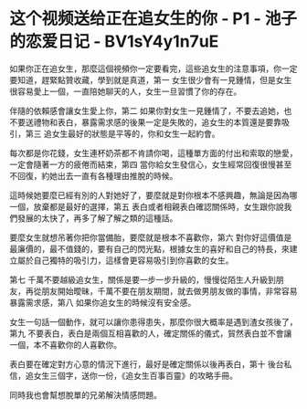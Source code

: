 # 这个视频送给正在追女生的你 - P1 - 池子的恋爱日记 - BV1sY4y1n7uE

如果你正在追女生，那麼這個視頻你一定要看完，這些追女生的注意事項，你一定要知道，趕緊點贊收藏，學到就是真道，第一 女生很少會有一見鍾情，但是女生很容易愛上一個，一直陪她聊天的人，女生一旦習慣了你的存在。

伴隨的依賴感會讓女生愛上你，第二 如果你對女生一見鍾情了，不要去追她，也不要送禮物和表白，暴露需求感的後果一定是失敗的，追女生的本質還是要靠吸引，第三 追女生最好的狀態是平等的，你和女生一起約會。

每次都是你花錢，女生連杯奶茶都不肯請你喝，這種單方面的付出和索取的戀愛，一定會隨著一方的疲倦而結束，第四 當你給女生發信心，女生經常回復很慢甚至不回復，約她出去一直有各種理由推脫的時候。

這時候她要麼已經有別的人對她好了，要麼就是對你根本不感興趣，無論是因為哪一個，放棄都是最好的選擇，第五 表白或者相親表白確認關係時，女生跟你說我們發展的太快了，再多了解了解之類的這種話。

要麼女生就想吊著你把你當備胎，要麼就是根本不喜歡你，第六 對你好這價值是最廉價的，最不值錢的，要有自己的閃光點，根據女生的喜好和自己的特長，來建立屬於自己獨特的吸引力，這樣會更容易吸引到你喜歡的女生。

第七 千萬不要越級追女生，關係是要一步一步升級的，慢慢從陌生人升級到朋友，再從朋友開始曖昧，千萬不要在朋友期間，就去做男朋友做的事情，非常容易暴露需求感，第八 如果你追女生的時候沒有安全感。

女生一句話一個動作，就可以讓你患得患失，那麼你很大概率是遇到渣女孩後了，第九 不要表白，表白是兩個互相喜歡的人，確定關係的儀式，貿然表白並不會讓一個，本不喜歡你的人喜歡你。

表白要在確定對方心意的情況下進行，最好是確定關係以後再表白，第十 後台私信，追女生三個字，送你一份，《追女生百事百靈》的攻略手冊。

同時我也會幫想脫單的兄弟解決情感問題。